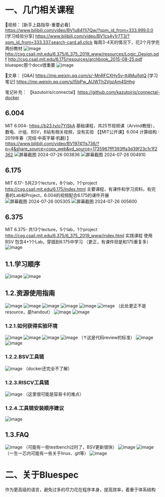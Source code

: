# 一、几门相关课程

🔔视频：
[新手上路指导-重要必看] https://www.bilibili.com/video/BV1u8411i7Qw/?spm_id_from=333.999.0.0
[学习经验分享] https://www.bilibili.com/video/BV1cs4y1r7T3/?spm_id_from=333.337.search-card.all.click
每周3-4天的情况下，花2个月学完
两份教材
![image](https://github.com/user-attachments/assets/3b62da77-ab0d-44f3-a79a-89a79338d42a)
http://csg.csail.mit.edu/6.375/6_375_2019_www/resources/Logic_Design.pdf
http://csg.csail.mit.edu/6.175/resources/archbook_2015-08-25.pdf
bluespec那个docx很重要
![image](https://github.com/user-attachments/assets/5639f81e-64b8-4a02-a0cc-6cfe6af9da88)

🔔文章：
[Q&A] https://mp.weixin.qq.com/s/-MnRFCXHy5v-tt4MujfqtQ
[学习笔记] https://mp.weixin.qq.com/s/I5bPw_AUWTh2VgzAm4SHhg

笔记补充：
【kazutoiris/connectal】https://github.com/kazutoiris/connectal-docker

## 6.004 

MIT 6.004- https://b23.tv/o7YjSkA
基础课程，共25节视频课（Arvind教授），数电、计组、BSV，B站有相关视频，没有实验
【【MIT公开课】6.004 计算结构 · 2019年春（完结·中英字幕·机翻）】 https://www.bilibili.com/video/BV197411s736/?p=4&share_source=copy_web&vd_source=1735967fff393ffa3d39f23c1c1f2362
![屏幕截图 2024-07-26 003836](https://github.com/user-attachments/assets/76f03ad7-6f70-4dec-bd70-2b76b9e445a0)
![屏幕截图 2024-07-26 004910](https://github.com/user-attachments/assets/97f444b9-8c86-4a16-bdc5-39dc79f646e6)

## 6.175 

MIT 6.17- 5共23个lecture，8个lab，1个project
http://csg.csail.mit.edu/6.175/index.html
主要课程，有课件和学习资料，有完善的Lab和Project，6.004的视频配合6.175的课件开展
![屏幕截图 2024-07-26 005305](https://github.com/user-attachments/assets/9b1cab55-4158-4726-abf2-7db22e856b07)
![屏幕截图 2024-07-26 005600](https://github.com/user-attachments/assets/f47e7642-2e36-41b7-9153-027f7da2267d)

## 6.375 

MIT 6.375- 共13个lecture，5个lab，1个project
http://csg.csail.mit.edu/6.375/6_375_2019_www/index.html
实践课程 使用BSV 包含4+1个Lab，穿插到6.175中学习
（更正，有课件但是和175重复多）
![image](https://github.com/user-attachments/assets/669abb20-5fc5-482c-bd8a-4fc0a68cac80)

## 1.1.学习顺序

![image](https://github.com/user-attachments/assets/fa459dd3-3c61-4a68-83b5-63d268f68fe0)
![image](https://github.com/user-attachments/assets/cde7d944-c34e-4812-8f44-ec9a5504f947)

## 1.2.资源使用指南

![image](https://github.com/user-attachments/assets/dd2236ef-0091-49dc-aa8f-5f4ccaad2566)
![image](https://github.com/user-attachments/assets/9dea0a22-d9fc-436c-91b8-af00589104c2)
![image](https://github.com/user-attachments/assets/fc86330a-47fa-42af-854c-7bd035dd1e3c)
![image](https://github.com/user-attachments/assets/825d76df-5936-4975-85a4-bbe832fe9759)
![image](https://github.com/user-attachments/assets/c1902045-d519-4240-8a2b-cdae84ebc5df)
![image](https://github.com/user-attachments/assets/5e79f022-96c6-45ed-942e-b6143cf27f92)
（此处更正不是resource，是handout）
![image](https://github.com/user-attachments/assets/69ef61a5-3614-431f-82d1-63bf1e45e1dc)
![image](https://github.com/user-attachments/assets/d3f0a508-6e41-4166-9986-49f871015743)

### 1.2.1.如何获得实验环境

![image](https://github.com/user-attachments/assets/b1ee7b94-28d0-438c-bcaf-694d593a8665)
![image](https://github.com/user-attachments/assets/0146cb29-e930-409f-b078-2acb4b795abc)
![image](https://github.com/user-attachments/assets/35a490eb-1d18-4b93-b706-1767d9343284)
![image](https://github.com/user-attachments/assets/012ce32b-c039-4a06-9ac7-737912af3866)
（↑这是代码review的标准）
![image](https://github.com/user-attachments/assets/8dae511e-fca8-4b05-8de3-4b178e4b8ce1)
![image](https://github.com/user-attachments/assets/5973058b-61c1-4732-ae2c-d8fecdeda563)

### 1.2.2.BSV工具链
![image](https://github.com/user-attachments/assets/f75c6d4f-993c-4009-8866-0b420e25f99a)
（docker还完全不了解）

### 1.2.3.RISCV工具链
![image](https://github.com/user-attachments/assets/80175cd0-9cd6-4f62-8e0d-ae87cf19dd37)
（这里很可能是容易卡的难点）

### 1.2.4.工具链安装顺序建议
![image](https://github.com/user-attachments/assets/e3274355-7ded-47f6-b8c3-3d8d1470dcde)

## 1.3.FAQ

![image](https://github.com/user-attachments/assets/c7259655-ebfa-4996-ba4c-730e7d3cf7fb)
（可能有一些testbench过时了，BSV更新很快）
![image](https://github.com/user-attachments/assets/934590aa-1530-419d-885c-ae14232369b7)
![image](https://github.com/user-attachments/assets/7bbc7867-66a4-423b-90a2-b6497167059e)
（一生一芯内可能有一些关于linux、git等）
![image](https://github.com/user-attachments/assets/bf5c58c1-4ea6-495c-83b4-115d01c90805)


# 二、关于Bluespec

作为更高级的语言，避免过多的尽力花在程序本身，提高效率，着重于体系结构


